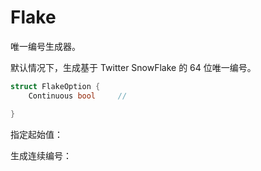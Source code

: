 # Flake

唯一编号生成器。

默认情况下，生成基于 Twitter SnowFlake 的 64 位唯一编号。

``` go
struct FlakeOption {
    Continuous bool     // 

}
```

指定起始值：

生成连续编号：
